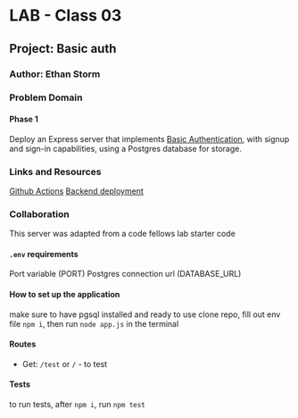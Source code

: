# LAB - Class 03

## Project: Basic auth

### Author: Ethan Storm

### Problem Domain

#### Phase 1

Deploy an Express server that implements [Basic Authentication](https://en.wikipedia.org/wiki/Basic_access_authentication), with signup and sign-in capabilities, using a Postgres database for storage.

### Links and Resources

[Github Actions](https://github.com/ShadowDraco/basic-auth/actions)
[Backend deployment](https://frolic-basic-auth.onrender.com)

### Collaboration

This server was adapted from a code fellows lab starter code

#### `.env` requirements

Port variable (PORT)
Postgres connection url (DATABASE_URL)

#### How to set up the application

make sure to have pgsql installed and ready to use
clone repo, fill out env file `npm i`, then run `node app.js` in the terminal

#### Routes

- Get: `/test` or `/` - to test

#### Tests

to run tests, after `npm i`, run `npm test`
